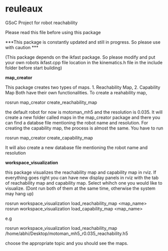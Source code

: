 # reuleaux
GSoC Project for robot reachability

Please read this file before using this package

***This package is constantly updated and still in progress. So please use with caution ***

(This package depends on the ikfast package. So please modify and put your own robots ikfast.cpp file location in the kinematics.h file in the include folder before start building)

__map_creator__ 

This package creates two types of maps. 1. Reachability Map, 2. Capability Map
Both have their own functionalities. To create a reahability map,

rosrun map_creator create_reachability_map

the default robot for now is motoman_mh5 and the resolution is 0.035. It will create a new folder called maps in the map_creator package and there you can find a databse file mentioning the robot name and resolution.
For creating the capability map, the process is almost the same. You have to run

rosrun map_creator create_capability_map

It will also create a new database file mentioning the robot name and resolution

__workspace_visualization__

this package visualizes the reachability map and capability map in rviz. If everything goes right you can have new display panels in rviz with the tab of reachability map and capability map. Select whihch one you would like to visualize. (Dont run both of them at the same time, otherwise the system may hang up)

rosrun workspace_visualization load_reachability_map <map location><map_name>  
rosrun workspace_visualization load_capability_map <map location><map_name> 

e.g

rosrun workspace_visualization load_reachability_map /home/abhi/Desktop/motoman_mh5_r0.035_reachability.h5

choose the appropriate topic and you should see the maps.

